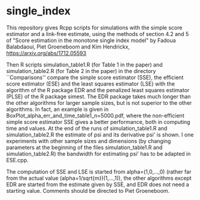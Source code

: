 # single_index

This repository gives Rcpp scripts for simulations with the simple score estimator and a link-free
estimate, using the methods of section 4.2 and 5 of "Score estimation in the monotone single index model"
by Fadoua Balabdaoui, Piet Groeneboom and Kim Hendrickx, https://arxiv.org/abs/1712.05593

Then R scripts simulation_table1.R (for Table 1 in the paper) and simulation_table2.R
(for Table 2 in the paper) in the directory ``Comparisons'' compare the simple score estimator
(SSE), the efficient score estimator (ESE) and the least squares estimator (LSE) with the
algorithm of the R package EDR and the penalized least squares estimator (PLSE) of the R
package simest. The EDR package takes much longer than the other algorithms for larger
sample sizes, but is not superior to the other algorithms. In fact, an example is given in
BoxPlot_alpha_err_and_time_table1_n=5000.pdf, where the non-efficient simple score
estimator SSE gives a better performance, both in computing time and values.
At the end of the runs of simulation_table1.R and simulation_table2.R the estimate of psi
and its derivative psi' is shown. I one experiments with other sample sizes and dimensions
(by changing parameters at the beginning of the files simulation_table1.R and
simulation_table2.R) the bandwidth for estimating psi' has to be adapted in ESE.cpp.

The computation of SSE and LSE is started from alpha=(1,0,...,0) (rather far from the
actual value (alpha=1/sqrt{m})(1,...,1)), the other algorithms except EDR are started from
the estimate given by SSE, and EDR does not need a starting value.
Comments should be directed to Piet Groeneboom.

